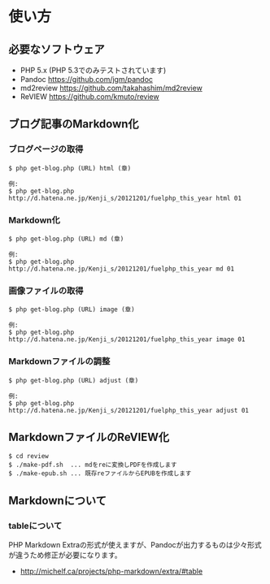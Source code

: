 # 使い方

## 必要なソフトウェア

- PHP 5.x (PHP 5.3でのみテストされています)
- Pandoc https://github.com/jgm/pandoc
- md2review https://github.com/takahashim/md2review
- ReVIEW https://github.com/kmuto/review

## ブログ記事のMarkdown化

### ブログページの取得

	$ php get-blog.php (URL) html (章)

	例:
	$ php get-blog.php http://d.hatena.ne.jp/Kenji_s/20121201/fuelphp_this_year html 01

### Markdown化

	$ php get-blog.php (URL) md (章)

	例:
	$ php get-blog.php http://d.hatena.ne.jp/Kenji_s/20121201/fuelphp_this_year md 01

### 画像ファイルの取得

	$ php get-blog.php (URL) image (章)

	例:
	$ php get-blog.php http://d.hatena.ne.jp/Kenji_s/20121201/fuelphp_this_year image 01

### Markdownファイルの調整

	$ php get-blog.php (URL) adjust (章)

	例:
	$ php get-blog.php http://d.hatena.ne.jp/Kenji_s/20121201/fuelphp_this_year adjust 01

## MarkdownファイルのReVIEW化

	$ cd review
	$ ./make-pdf.sh  ... mdをreに変換しPDFを作成します
	$ ./make-epub.sh ... 既存reファイルからEPUBを作成します

## Markdownについて

### tableについて

PHP Markdown Extraの形式が使えますが、Pandocが出力するものは少々形式が違うため修正が必要になります。

- http://michelf.ca/projects/php-markdown/extra/#table
